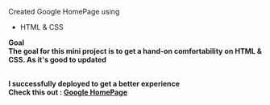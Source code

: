 Created Google HomePage using

- HTML & CSS

<b>Goal<b/>
<br>
The goal for this mini project is to get a hand-on comfortability on HTML & CSS.
As it's good to updated
<br>
<br>

I successfully deployed to get a better experience
<br>
Check this out : <a href='https://shivam-googlehomepage.netlify.app'>Google HomePage<a/>
